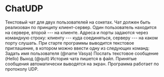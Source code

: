 # ChatUDP
Текстовый чат для двух пользователей на сокетах. Чат должен быть реализован по принципу клиент-сервер. Один пользователь находится на сервере, второй --- на клиенте. Адреса и порты задаются через командную строку: клиенту --- куда соединяться, серверу --- на каком порту слушать. При старте программы выводится текстовое приглашение, в котором можно ввести одну из следующих команд:
Задать имя пользователя (@name Vasya)
Послать текстовое сообщение (Hello)
Выход (@quit)
История чата пишется в файл.
Принятые сообщения автоматически выводятся на экран. Программа работает по протоколу UDP.
